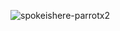 ![spokeishere-parrotx2](https://github.com/user-attachments/assets/c3994289-b155-4852-bc07-7f3b3c3bc11e)
